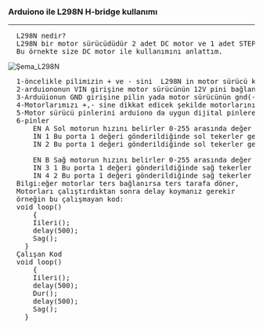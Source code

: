 <h3> Arduiono ile L298N H-bridge kullanımı</h3>
<hr></hr>
<pre>
  L298N nedir?
  L298N bir motor sürücüdüdür 2 adet DC motor ve 1 adet STEP motor kullanabilirsiniz.
  Bu örnekte size DC motor ile kullanımını anlattım.
</pre>

![Şema_L298N](https://github.com/EmreInanc/Arduiono-Tum-Projeler/assets/169296203/92f081f2-f6e8-4321-b75a-f558eff292a5)
<pre>
  1-öncelikle pilimizin + ve - sini  L298N in motor sürücü kısmına jumper kablo ile bağlıyoruz.
  2-arduiononun VIN girişine motor sürücünün 12V pini bağlanır(eğer 12Volttan fazla ise bu pini kullanmayın(tavsiye edilen 7-12V tur)).
  3-Arduüionun GND girişine pilin yada motor sürücünün gnd(-) sini bağlayın(gnd - heryede aynıdır)
  4-Motorlarımızı +,- sine dikkat edicek şekilde motorlarınızı bağlayın(motor başına 2 amper güç verebiliyor en maks.)
  5-Motor sürücü pinlerini arduiono da uygun dijital pinlere bağlayın.(dijital pinler 1-0 değeri alırlar ancak" ~ " işareti varsa bu demektir ki pwm özelliği de mevuttur pwm pinleri de dijital pinler gibi kullanılır ancak 0-255 değerinde veri alabilirler)
  6-pinler
      EN A Sol motorun hızını belirler 0-255 arasında değer alır(değer ne kadar yüksekse o kadar da hızı fazla olur)
      IN 1 Bu porta 1 değeri gönderildiğinde sol tekerler geri yönde dönücektir.(IN=INPUT demektir)
      IN 2 Bu porta 1 değeri gönderildiğinde sol tekerler geri yönde dönücektir.(eğer hem IN1 ve IN2 ye 1 verilirse motor sıkı şekilde fren yapıp durucaktır)
  
      EN B Sağ motorun hızını belirler 0-255 arasında değer alır.
      IN 3 1 Bu porta 1 değeri gönderildiğinde sağ tekerler geri yönde dönücektir.
      IN 4 2 Bu porta 1 değeri gönderildiğinde sağ tekerler geri yönde dönücektir.
  Bilgi:eğer motorlar ters bağlanırsa ters tarafa döner,
  Motorları çalıştırdıktan sonra delay koymanız gerekir
  örneğin bu çalışmayan kod:
  void loop()
      {
      Iileri();
      delay(500);
      Sag();
    }
  Çalışan Kod  
  void loop()
      {
      Iileri();
      delay(500);
      Dur();
      delay(500);
      Sag();
    }
  </pre>





